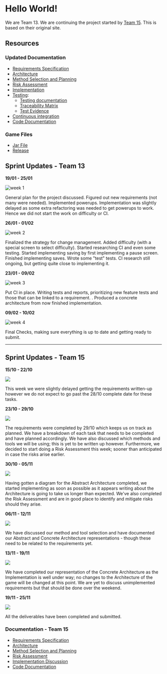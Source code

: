 # Hello World!

We are Team 13. We are continuing the project started by [Team 15](https://spanishforsalt.github.io/). This is based on their original site.

## Resources

### Updated Documentation
* [Requirements Specification](https://team-13-rlc.github.io/pdfs/Req2.pdf)
* [Architecture]( https://team-13-rlc.github.io/pdfs/Arch2.pdf)
* [Method Selection and Planning](https://team-13-rlc.github.io/pdfs/Plan1.pdf)
* [Risk Assessment](https://team-13-rlc.github.io/pdfs/Risk2.pdf)
* [Implementation](https://team-13-rlc.github.io/pdfs/Impl2.pdf)
* [Testing](https://team-13-rlc.github.io/pdfs/Test2.pdf):
    * [Testing documentation](https://team-13-rlc.github.io/pdfs/TestDoc2.pdf)
    * [Traceability Matrix](https://team-13-rlc.github.io/pdfs/TraceMat2.pdf)
    * [Test Evidence](https://team-13-rlc.github.io/pdfs/TestEvidence2.pdf)
* [Continuous integration](https://team-13-rlc.github.io/pdfs/CI.pdf)
* [Code Documentation](https://team-13-rlc.github.io/docs)

### Game Files
* [Jar File]()
* [Release](https://github.com/Team-13-RLC/ENG1Project/releases)


## Sprint Updates - Team 13
**19/01 - 25/01**

![week 1](https://team-13-rlc.github.io/img/week1.png)

General plan for the project discussed. Figured out new requirements (not many were needed). Implemented powerups. Implementation was slightly delayed as some extra refactoring was needed to get powerups to work. Hence we did not start the work on difficulty or CI.


**26/01 - 01/02**

![week 2](https://team-13-rlc.github.io/img/week2.png)

Finalized the strategy for change management. Added difficulty (with a special screen to select difficulty). Started researching CI and even some testing. Started implementing saving by first implementing a pause screen. Finished implementing saves. Wrote some "test" tests. CI research still ongoing, but getting quite close to implementing it.


**23/01 - 09/02**

![week 3](https://team-13-rlc.github.io/img/week3.png)

Put CI in place. Writing tests and reports, prioritizing new feature tests and those that can be linked to a requirement. . Produced a concrete architecture from now finished implementation.

**09/02 - 10/02**

![week 4](https://team-13-rlc.github.io/img/week4.png)

Final Checks, making sure everything is up to date and getting ready to submit.

-----------------
## Sprint Updates - Team 15
**15/10 - 22/10**

<img src="https://user-images.githubusercontent.com/72558704/99911129-33ebe880-2cea-11eb-9769-46a48b1560f5.png">

This week we were slightly delayed getting the requirements written-up however we do not expect to go past the 28/10 complete date for these tasks.


**23/10 - 29/10**

<img src="https://user-images.githubusercontent.com/72558704/99911366-c5a82580-2ceb-11eb-8154-eb9737c171ef.png">

The requirements were completed by 29/10 which keeps us on track as planned. We have a breakdown of each task that needs to be completed and have planned accordingly. We have also discussed which methods and tools we will be using; this is yet to be written up however. Furthermore, we decided to start doing a Risk Assessment this week; sooner than anticipated in case the risks arise earlier.


**30/10 - 05/11**

<img src="https://user-images.githubusercontent.com/72558704/99911389-eb352f00-2ceb-11eb-83c6-fd771ef10de9.png">

Having gotten a diagram for the Abstract Architecture completed, we started implementing as soon as possible as it appears writing about the Architecture is going to take us longer than expected. We've also completed the Risk Assessment and are in good place to identify and mitigate risks should they arise.


**06/11 - 12/11**


<img src="https://user-images.githubusercontent.com/72558704/99911541-1cfac580-2ced-11eb-8255-bac555408db2.png">

We have discussed our method and tool selection and have documented our Abstract and Concrete Architecture representations - though these need to be related to the requirements yet.


**13/11 - 19/11**

<img src="https://user-images.githubusercontent.com/72558704/99911785-93e48e00-2cee-11eb-8fa6-1c2648e760c7.png">

We have completed our representation of the Concrete Architecture as the Implementation is well under way; no changes to the Architecture of the game will be changed at this point. We are yet to discuss unimplemented requirements but that should be done over the weekend.


**19/11 - 25/11**

<img src="https://user-images.githubusercontent.com/72558704/100144113-35561600-2e8e-11eb-92dc-711e96209e2a.png">

All the deliverables have been completed and submitted.

### Documentation - Team 15
* [Requirements Specification](https://Spanishforsalt.github.io/pdfs/Req1.pdf)
* [Architecture](https://Spanishforsalt.github.io/pdfs/Arch1.pdf)
* [Method Selection and Planning](https://Spanishforsalt.github.io/pdfs/Plan1.pdf)
* [Risk Assessment](https://Spanishforsalt.github.io/pdfs/Risk1.pdf)
* [Implementation Discussion](https://Spanishforsalt.github.io/pdfs/Impl1.pdf)
* [Code Documentation](https://spanishforsalt.github.io/docs/)
